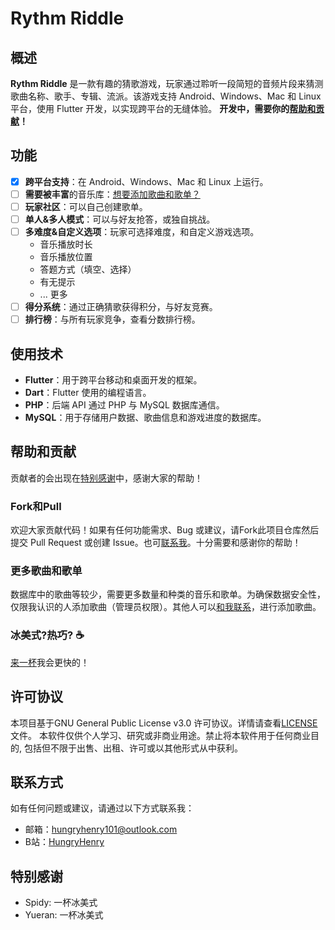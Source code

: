 # Rythm Riddle

## 概述

**Rythm Riddle** 是一款有趣的猜歌游戏，玩家通过聆听一段简短的音频片段来猜测歌曲名称、歌手、专辑、流派。该游戏支持 Android、Windows、Mac 和 Linux 平台，使用 Flutter 开发，以实现跨平台的无缝体验。
**开发中，需要你的[帮助和贡献](#帮助和贡献)！**

## 功能

- [x] **跨平台支持**：在 Android、Windows、Mac 和 Linux 上运行。
- [ ] **需要被丰富**的音乐库：[想要添加歌曲和歌单？](#更多歌曲和歌单)
- [ ] **玩家社区**：可以自己创建歌单。
- [ ] **单人&多人模式**：可以与好友抢答，或独自挑战。
- [ ] **多难度&自定义选项**：玩家可选择难度，和自定义游戏选项。
  - 音乐播放时长
  - 音乐播放位置
  - 答题方式（填空、选择）
  - 有无提示
  - ... 更多
- [ ] **得分系统**：通过正确猜歌获得积分，与好友竞赛。
- [ ] **排行榜**：与所有玩家竞争，查看分数排行榜。

## 使用技术

- **Flutter**：用于跨平台移动和桌面开发的框架。
- **Dart**：Flutter 使用的编程语言。
- **PHP**：后端 API 通过 PHP 与 MySQL 数据库通信。
- **MySQL**：用于存储用户数据、歌曲信息和游戏进度的数据库。

## 帮助和贡献
贡献者的会出现在[特别感谢](#特别感谢)中，感谢大家的帮助！

### Fork和Pull
欢迎大家贡献代码！如果有任何功能需求、Bug 或建议，请Fork此项目仓库然后提交 Pull Request 或创建 Issue。也可[联系我](#联系方式)。十分需要和感谢你的帮助！

### 更多歌曲和歌单
数据库中的歌曲等较少，需要更多数量和种类的音乐和歌单。为确保数据安全性，仅限我认识的人添加歌曲（管理员权限）。其他人可以[和我联系](#联系方式)，进行添加歌曲。

### 冰美式?热巧? ☕
[来一杯](http://hungryhenry.xyz/reward.html)我会更快的！


## 许可协议
本项目基于GNU General Public License v3.0 许可协议。详情请查看[LICENSE](/LICENSE)文件。
本软件仅供个人学习、研究或非商业用途。禁止将本软件用于任何商业目的, 包括但不限于出售、出租、许可或以其他形式从中获利。

## 联系方式
如有任何问题或建议，请通过以下方式联系我：
- 邮箱：[hungryhenry101@outlook.com](mailto:hungryhenry101@outlook.com)
- B站：[HungryHenry](https://space.bilibili.com/672872726)

## 特别感谢
- Spidy: 一杯冰美式
- Yueran: 一杯冰美式
